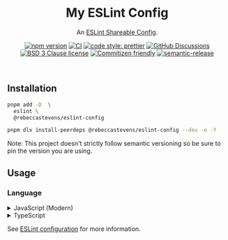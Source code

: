 <div align="center">

# My ESLint Config

An [ESLint Shareable Config](https://eslint.org/docs/developer-guide/shareable-configs.html).

[![npm version](https://img.shields.io/npm/v/@rebeccastevens/eslint-config.svg)](https://www.npmjs.com/package/@rebeccastevens/eslint-config)
[![CI](https://github.com/RebeccaStevens/template-typescript-node-package/actions/workflows/release.yml/badge.svg)](https://github.com/RebeccaStevens/template-typescript-node-package/actions/workflows/release.yml)
[![code style: prettier](https://img.shields.io/badge/code_style-prettier-ff69b4.svg?style=flat-square)](https://github.com/prettier/prettier)
[![GitHub Discussions](https://img.shields.io/github/discussions/RebeccaStevens/template-typescript-node-package?style=flat-square)](https://github.com/RebeccaStevens/template-typescript-node-package/discussions)
[![BSD 3 Clause license](https://img.shields.io/github/license/RebeccaStevens/template-typescript-node-package.svg?style=flat-square)](https://opensource.org/licenses/BSD-3-Clause)
[![Commitizen friendly](https://img.shields.io/badge/commitizen-friendly-brightgreen.svg?style=flat-square)](https://commitizen.github.io/cz-cli/)
[![semantic-release](https://img.shields.io/badge/%20%20%F0%9F%93%A6%F0%9F%9A%80-semantic--release-e10079.svg?style=flat-square)](https://github.com/semantic-release/semantic-release)

</div>

<br>

## Installation

```sh
pnpm add -D  \
  eslint \
  @rebeccastevens/eslint-config
```

```sh
pnpm dlx install-peerdeps @rebeccastevens/eslint-config --dev -o -Y
```

Note: This project doesn't strictly follow semantic versioning so be sure to pin the version you are using.

## Usage

### Language

<details>
  <summary>JavaScript (Modern)</summary>

Install Peer Dependencies:

```sh
pnpm add -D \
  babel-eslint \
  eslint-plugin-eslint-comments \
  eslint-plugin-functional \
  eslint-plugin-import \
  eslint-import-resolver-typescript \
  eslint-plugin-jsdoc \
  eslint-plugin-markdown \
  eslint-plugin-n \
  eslint-plugin-optimize-regex \
  eslint-plugin-promise \
  eslint-plugin-sonarjs \
  eslint-plugin-unicorn
```

Configure your project's `.eslintrc.json` file.

```jsonc
{
  "root": true,
  "extends": ["@rebeccastevens/eslint-config/modern"],
  "rules": {
    // Additional, per-project rules...
  },
  "overrides": [
    {
      "files": ["**/*.test.ts"],
      "rules": {}
    }
  ]
}
```

</details>

<details>
  <summary>TypeScript</summary>

Install Peer Dependencies:

```sh
pnpm add -D  \
  @typescript-eslint/parser \
  @typescript-eslint/eslint-plugin \
  eslint-plugin-eslint-comments \
  eslint-plugin-functional \
  eslint-plugin-import \
  eslint-import-resolver-typescript \
  eslint-plugin-jsdoc \
  eslint-plugin-markdown \
  eslint-plugin-n \
  eslint-plugin-optimize-regex \
  eslint-plugin-promise \
  eslint-plugin-sonarjs \
  eslint-plugin-unicorn
```

Configure your project's `.eslintrc.json` file.

```jsonc
{
  "root": true,
  "parserOptions": {
    "project": "tsconfig.json"
  },
  "extends": [
    "@rebeccastevens/eslint-config/modern",
    "@rebeccastevens/eslint-config/typescript"
  ],
  "rules": {
    // Additional, per-project rules...
  },
  "overrides": [
    {
      "files": ["**/*.test.ts"],
      "rules": {}
    }
  ]
}
```

</details>

See [ESLint configuration](http://eslint.org/docs/user-guide/configuring) for more information.
